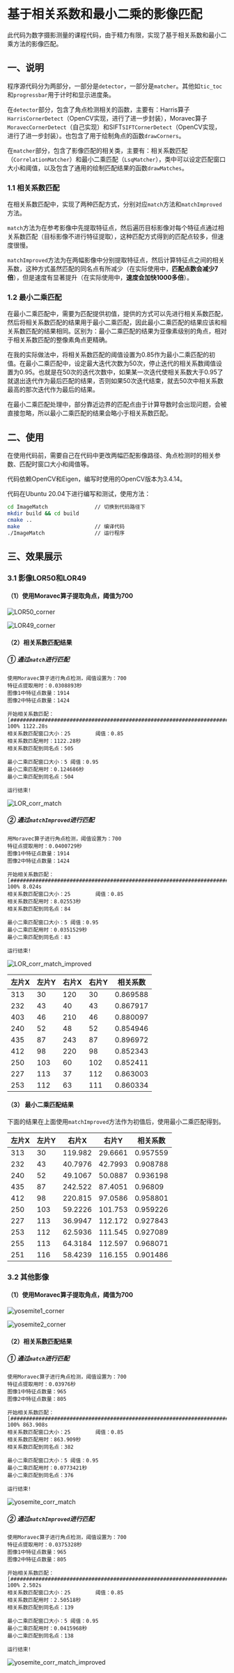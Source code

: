 # 基于相关系数和最小二乘的影像匹配

此代码为数字摄影测量的课程代码，由于精力有限，实现了基于相关系数和最小二乘方法的影像匹配。

## 一、说明

程序源代码分为两部分，一部分是`detector`，一部分是`matcher`。其他如`tic_toc`和`progressbar`用于计时和显示进度条。

在`detector`部分，包含了角点检测相关的函数，主要有：Harris算子`HarrisCornerDetect`（OpenCV实现，进行了进一步封装），Moravec算子`MoravecCornerDetect`（自己实现）和SIFT`SIFTCornerDetect`（OpenCV实现，进行了进一步封装）。也包含了用于绘制角点的函数`drawCorners`。

在`matcher`部分，包含了影像匹配的相关类，主要有：相关系数匹配（`CorrelationMatcher`）和最小二乘匹配（`LsqMatcher`），类中可以设定匹配窗口大小和阈值，以及包含了通用的绘制匹配结果的函数`drawMatches`。

### 1.1 相关系数匹配

在相关系数匹配中，实现了两种匹配方式，分别对应`match`方法和`matchImproved`方法。

`match`方法为在参考影像中先提取特征点，然后遍历目标影像对每个特征点通过相关系数匹配（目标影像不进行特征提取），这种匹配方式得到的匹配点较多，但速度很慢。

`matchImproved`方法为在两幅影像中分别提取特征点，然后计算特征点之间的相关系数，这种方式虽然匹配的同名点有所减少（在实际使用中，**匹配点数会减少7倍**），但是速度有显著提升（在实际使用中，**速度会加快1000多倍**）。

### 1.2 最小二乘匹配

在最小二乘匹配中，需要为匹配提供初值，提供的方式可以先进行相关系数匹配，然后将相关系数匹配的结果用于最小二乘匹配，因此最小二乘匹配的结果应该和相关系数匹配的结果相同。区别为：最小二乘匹配的结果为亚像素级别的角点，相对于相关系数匹配的整像素角点更精确。

在我的实际做法中，将相关系数匹配的阈值设置为0.85作为最小二乘匹配的初值。在最小二乘匹配中，设定最大迭代次数为50次，停止迭代的相关系数阈值设置为0.95。也就是在50次的迭代次数中，如果某一次迭代使相关系数大于0.95了就退出迭代作为最后匹配的结果，否则如果50次迭代结束，就去50次中相关系数最高的那次迭代作为最后的结果。

在最小二乘匹配处理中，部分靠近边界的匹配点由于计算导数时会出现问题，会被直接忽略，所以最小二乘匹配的结果会略小于相关系数匹配。

## 二、使用

在使用代码前，需要自己在代码中更改两幅匹配影像路径、角点检测时的相关参数、匹配时窗口大小和阈值等。

代码依赖OpenCV和Eigen，编写时使用的OpenCV版本为3.4.14。

代码在Ubuntu 20.04下进行编写和测试，使用方法：

```bash
cd ImageMatch               // 切换到代码路径下
mkdir build && cd build
cmake ..    
make                        // 编译代码
./ImageMatch                // 运行程序
```

## 三、效果展示

### 3.1 影像LOR50和LOR49

#### （1）使用Moravec算子提取角点，阈值为700

![LOR50_corner](result/LOR50_corner.jpg)

![LOR49_corner](result/LOR49_corner.jpg)

#### （2）相关系数匹配结果

##### ① 通过`match`进行匹配

```
使用Moravec算子进行角点检测，阈值设置为：700
特征点提取用时：0.0308893秒
图像1中特征点数量：1914
图像2中特征点数量：1424

开始相关系数匹配：
[######################################################################] 100% 1122.28s
相关系数匹配窗口大小：25        阈值：0.85
相关系数匹配用时：1122.28秒
相关系数匹配到同名点：505

最小二乘匹配窗口大小：5 阈值：0.95
最小二乘匹配用时：0.124686秒
最小二乘匹配到同名点：504

运行结束!
```

![LOR_corr_match](result/LOR_corr_match.jpg)

##### ② 通过`matchImproved`进行匹配

```
用Moravec算子进行角点检测，阈值设置为：700
特征点提取用时：0.0400729秒
图像1中特征点数量：1914
图像2中特征点数量：1424

开始相关系数匹配：
[######################################################################] 100% 8.024s
相关系数匹配窗口大小：25        阈值：0.85
相关系数匹配用时：8.02553秒
相关系数匹配到同名点：84

最小二乘匹配窗口大小：5 阈值：0.95
最小二乘匹配用时：0.0351529秒
最小二乘匹配到同名点：83

运行结束!
```



![LOR_corr_match_improved](result/LOR_corr_match_improved.jpg)

| 左片X | 左片Y | 右片X | 右片Y | 相关系数 |
| ----- | ----- | ----- | ----- | -------- |
| 313   | 30    | 120   | 30    | 0.869588 |
| 232   | 43    | 40    | 43    | 0.867917 |
| 403   | 46    | 210   | 46    | 0.880097 |
| 240   | 52    | 48    | 52    | 0.854946 |
| 435   | 87    | 243   | 87    | 0.896972 |
| 412   | 98    | 220   | 98    | 0.852343 |
| 250   | 103   | 60    | 102   | 0.852411 |
| 227   | 113   | 37    | 112   | 0.863003 |
| 253   | 112   | 63    | 111   | 0.860334 |



#### （3） 最小二乘匹配结果

下面的结果在上面使用`matchImproved`方法作为初值后，使用最小二乘匹配得到。

| 左片X | 左片Y | 右片X   | 右片Y   | 相关系数 |
| ----- | ----- | ------- | ------- | -------- |
| 313   | 30    | 119.982 | 29.6661 | 0.957559 |
| 232   | 43    | 40.7976 | 42.7993 | 0.908788 |
| 240   | 52    | 49.1067 | 50.0887 | 0.936198 |
| 435   | 87    | 242.522 | 87.4051 | 0.96809  |
| 412   | 98    | 220.815 | 97.0586 | 0.958801 |
| 250   | 103   | 59.2226 | 101.753 | 0.959226 |
| 227   | 113   | 36.9947 | 112.172 | 0.927843 |
| 253   | 112   | 62.5936 | 111.545 | 0.927089 |
| 255   | 113   | 64.3184 | 112.597 | 0.968071 |
| 251   | 116   | 58.4239 | 116.155 | 0.901486 |



### 3.2 其他影像

#### （1）使用Moravec算子提取角点，阈值为700

![yosemite1_corner](result/yosemite1_corner.jpg)

![yosemite2_corner](result/yosemite2_corner.jpg)

#### （2）相关系数匹配结果

##### ① 通过`match`进行匹配

```
使用Moravec算子进行角点检测，阈值设置为：700
特征点提取用时：0.03976秒
图像1中特征点数量：965
图像2中特征点数量：805

开始相关系数匹配：
[######################################################################] 100% 863.908s
相关系数匹配窗口大小：25        阈值：0.85
相关系数匹配用时：863.909秒
相关系数匹配到同名点：382

最小二乘匹配窗口大小：5 阈值：0.95
最小二乘匹配用时：0.0773421秒
最小二乘匹配到同名点：376

运行结束!
```



![yosemite_corr_match](result/yosemite_corr_match.jpg)

##### ② 通过`matchImproved`进行匹配

```
使用Moravec算子进行角点检测，阈值设置为：700
特征点提取用时：0.0375328秒
图像1中特征点数量：965
图像2中特征点数量：805

开始相关系数匹配：
[######################################################################] 100% 2.502s
相关系数匹配窗口大小：25        阈值：0.85
相关系数匹配用时：2.50518秒
相关系数匹配到同名点：139

最小二乘匹配窗口大小：5 阈值：0.95
最小二乘匹配用时：0.0415968秒
最小二乘匹配到同名点：138

运行结束!
```



![yosemite_corr_match_improved](result/yosemite_corr_match_improved.jpg)
